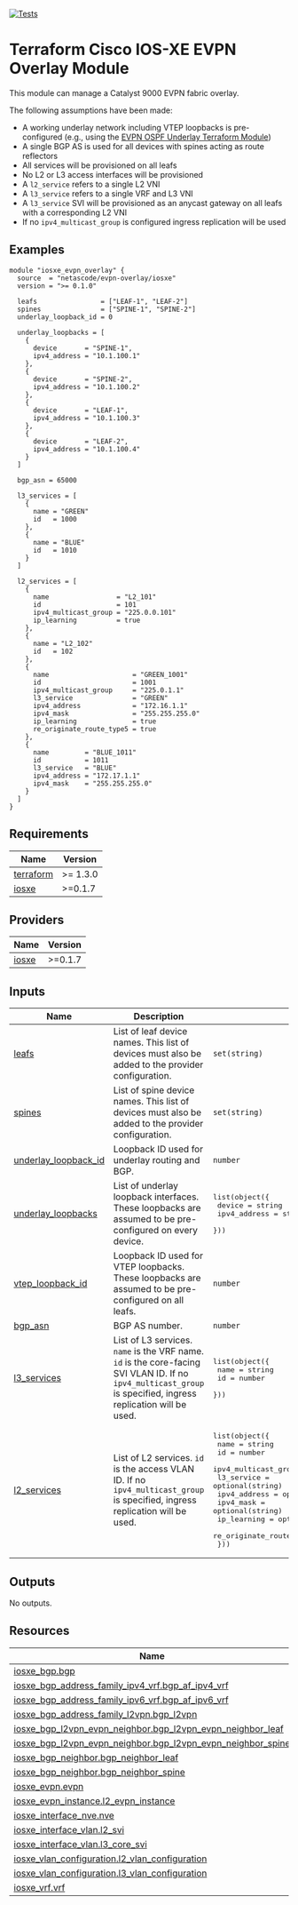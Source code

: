 <!-- BEGIN_TF_DOCS -->
[![Tests](https://github.com/netascode/terraform-iosxe-evpn-overlay/actions/workflows/test.yml/badge.svg)](https://github.com/netascode/terraform-iosxe-evpn-overlay/actions/workflows/test.yml)

# Terraform Cisco IOS-XE EVPN Overlay Module

This module can manage a Catalyst 9000 EVPN fabric overlay.

The following assumptions have been made:

- A working underlay network including VTEP loopbacks is pre-configured (e.g., using the [EVPN OSPF Underlay Terraform Module](https://registry.terraform.io/modules/netascode/evpn-ospf-underlay/iosxe))
- A single BGP AS is used for all devices with spines acting as route reflectors
- All services will be provisioned on all leafs
- No L2 or L3 access interfaces will be provisioned
- A `l2_service` refers to a single L2 VNI
- A `l3_service` refers to a single VRF and L3 VNI
- A `l3_service` SVI will be provisioned as an anycast gateway on all leafs with a corresponding L2 VNI
- If no `ipv4_multicast_group` is configured ingress replication will be used

## Examples

```hcl
module "iosxe_evpn_overlay" {
  source  = "netascode/evpn-overlay/iosxe"
  version = ">= 0.1.0"

  leafs                = ["LEAF-1", "LEAF-2"]
  spines               = ["SPINE-1", "SPINE-2"]
  underlay_loopback_id = 0

  underlay_loopbacks = [
    {
      device       = "SPINE-1",
      ipv4_address = "10.1.100.1"
    },
    {
      device       = "SPINE-2",
      ipv4_address = "10.1.100.2"
    },
    {
      device       = "LEAF-1",
      ipv4_address = "10.1.100.3"
    },
    {
      device       = "LEAF-2",
      ipv4_address = "10.1.100.4"
    }
  ]

  bgp_asn = 65000

  l3_services = [
    {
      name = "GREEN"
      id   = 1000
    },
    {
      name = "BLUE"
      id   = 1010
    }
  ]

  l2_services = [
    {
      name                 = "L2_101"
      id                   = 101
      ipv4_multicast_group = "225.0.0.101"
      ip_learning          = true
    },
    {
      name = "L2_102"
      id   = 102
    },
    {
      name                     = "GREEN_1001"
      id                       = 1001
      ipv4_multicast_group     = "225.0.1.1"
      l3_service               = "GREEN"
      ipv4_address             = "172.16.1.1"
      ipv4_mask                = "255.255.255.0"
      ip_learning              = true
      re_originate_route_type5 = true
    },
    {
      name         = "BLUE_1011"
      id           = 1011
      l3_service   = "BLUE"
      ipv4_address = "172.17.1.1"
      ipv4_mask    = "255.255.255.0"
    }
  ]
}
```

## Requirements

| Name | Version |
|------|---------|
| <a name="requirement_terraform"></a> [terraform](#requirement\_terraform) | >= 1.3.0 |
| <a name="requirement_iosxe"></a> [iosxe](#requirement\_iosxe) | >=0.1.7 |

## Providers

| Name | Version |
|------|---------|
| <a name="provider_iosxe"></a> [iosxe](#provider\_iosxe) | >=0.1.7 |

## Inputs

| Name | Description | Type | Default | Required |
|------|-------------|------|---------|:--------:|
| <a name="input_leafs"></a> [leafs](#input\_leafs) | List of leaf device names. This list of devices must also be added to the provider configuration. | `set(string)` | `[]` | no |
| <a name="input_spines"></a> [spines](#input\_spines) | List of spine device names. This list of devices must also be added to the provider configuration. | `set(string)` | `[]` | no |
| <a name="input_underlay_loopback_id"></a> [underlay\_loopback\_id](#input\_underlay\_loopback\_id) | Loopback ID used for underlay routing and BGP. | `number` | `0` | no |
| <a name="input_underlay_loopbacks"></a> [underlay\_loopbacks](#input\_underlay\_loopbacks) | List of underlay loopback interfaces. These loopbacks are assumed to be pre-configured on every device. | <pre>list(object({<br>    device       = string<br>    ipv4_address = string<br>  }))</pre> | `[]` | no |
| <a name="input_vtep_loopback_id"></a> [vtep\_loopback\_id](#input\_vtep\_loopback\_id) | Loopback ID used for VTEP loopbacks. These loopbacks are assumed to be pre-configured on all leafs. | `number` | `1` | no |
| <a name="input_bgp_asn"></a> [bgp\_asn](#input\_bgp\_asn) | BGP AS number. | `number` | `65000` | no |
| <a name="input_l3_services"></a> [l3\_services](#input\_l3\_services) | List of L3 services. `name` is the VRF name. `id` is the core-facing SVI VLAN ID. If no `ipv4_multicast_group` is specified, ingress replication will be used. | <pre>list(object({<br>    name = string<br>    id   = number<br>  }))</pre> | `[]` | no |
| <a name="input_l2_services"></a> [l2\_services](#input\_l2\_services) | List of L2 services. `id` is the access VLAN ID. If no `ipv4_multicast_group` is specified, ingress replication will be used. | <pre>list(object({<br>    name                     = string<br>    id                       = number<br>    ipv4_multicast_group     = optional(string)<br>    l3_service               = optional(string)<br>    ipv4_address             = optional(string)<br>    ipv4_mask                = optional(string)<br>    ip_learning              = optional(bool)<br>    re_originate_route_type5 = optional(bool)<br>  }))</pre> | `[]` | no |

## Outputs

No outputs.

## Resources

| Name | Type |
|------|------|
| [iosxe_bgp.bgp](https://registry.terraform.io/providers/netascode/iosxe/latest/docs/resources/bgp) | resource |
| [iosxe_bgp_address_family_ipv4_vrf.bgp_af_ipv4_vrf](https://registry.terraform.io/providers/netascode/iosxe/latest/docs/resources/bgp_address_family_ipv4_vrf) | resource |
| [iosxe_bgp_address_family_ipv6_vrf.bgp_af_ipv6_vrf](https://registry.terraform.io/providers/netascode/iosxe/latest/docs/resources/bgp_address_family_ipv6_vrf) | resource |
| [iosxe_bgp_address_family_l2vpn.bgp_l2vpn](https://registry.terraform.io/providers/netascode/iosxe/latest/docs/resources/bgp_address_family_l2vpn) | resource |
| [iosxe_bgp_l2vpn_evpn_neighbor.bgp_l2vpn_evpn_neighbor_leaf](https://registry.terraform.io/providers/netascode/iosxe/latest/docs/resources/bgp_l2vpn_evpn_neighbor) | resource |
| [iosxe_bgp_l2vpn_evpn_neighbor.bgp_l2vpn_evpn_neighbor_spine](https://registry.terraform.io/providers/netascode/iosxe/latest/docs/resources/bgp_l2vpn_evpn_neighbor) | resource |
| [iosxe_bgp_neighbor.bgp_neighbor_leaf](https://registry.terraform.io/providers/netascode/iosxe/latest/docs/resources/bgp_neighbor) | resource |
| [iosxe_bgp_neighbor.bgp_neighbor_spine](https://registry.terraform.io/providers/netascode/iosxe/latest/docs/resources/bgp_neighbor) | resource |
| [iosxe_evpn.evpn](https://registry.terraform.io/providers/netascode/iosxe/latest/docs/resources/evpn) | resource |
| [iosxe_evpn_instance.l2_evpn_instance](https://registry.terraform.io/providers/netascode/iosxe/latest/docs/resources/evpn_instance) | resource |
| [iosxe_interface_nve.nve](https://registry.terraform.io/providers/netascode/iosxe/latest/docs/resources/interface_nve) | resource |
| [iosxe_interface_vlan.l2_svi](https://registry.terraform.io/providers/netascode/iosxe/latest/docs/resources/interface_vlan) | resource |
| [iosxe_interface_vlan.l3_core_svi](https://registry.terraform.io/providers/netascode/iosxe/latest/docs/resources/interface_vlan) | resource |
| [iosxe_vlan_configuration.l2_vlan_configuration](https://registry.terraform.io/providers/netascode/iosxe/latest/docs/resources/vlan_configuration) | resource |
| [iosxe_vlan_configuration.l3_vlan_configuration](https://registry.terraform.io/providers/netascode/iosxe/latest/docs/resources/vlan_configuration) | resource |
| [iosxe_vrf.vrf](https://registry.terraform.io/providers/netascode/iosxe/latest/docs/resources/vrf) | resource |
<!-- END_TF_DOCS -->
